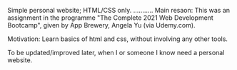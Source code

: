 Simple personal website; HTML/CSS only. 
...........
Main resaon: This was an assignment in the programme "The Complete 2021 Web Development Bootcamp", given by App Brewery, Angela Yu (via Udemy.com).

Motivation: Learn basics of html and css, without involving any other tools. 

To be updated/improved later, when I or someone I know need a personal website. 
